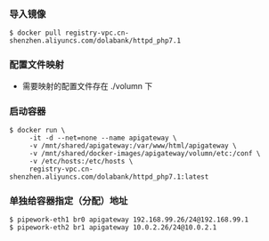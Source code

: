 ### 导入镜像
```shell
$ docker pull registry-vpc.cn-shenzhen.aliyuncs.com/dolabank/httpd_php7.1
```

### 配置文件映射
* 需要映射的配置文件存在 ./volumn 下


### 启动容器
```shell
$ docker run \
     -it -d --net=none --name apigateway \
     -v /mnt/shared/apigateway:/var/www/html/apigateway \
     -v /mnt/shared/docker-images/apigateway/volumn/etc:/conf \
     -v /etc/hosts:/etc/hosts \
     registry-vpc.cn-shenzhen.aliyuncs.com/dolabank/httpd_php7.1:latest     
```

### 单独给容器指定（分配）地址
```shell
$ pipework-eth1 br0 apigateway 192.168.99.26/24@192.168.99.1
$ pipework-eth2 br1 apigateway 10.0.2.26/24@10.0.2.1
```
